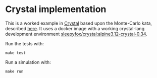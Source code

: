 # Crystal implementation

This is a worked example in [Crystal](https://crystal-lang.org/) based upon the Monte-Carlo kata, described [here](../README.md). It uses a docker image with a working crystal-lang development environment [sleepyfox/crystal:alpine3.12-crystal-0.34](https://hub.docker.com/r/sleepyfox/crystal).

Run the tests with:

    make test

Run a simulation with:

    make run
